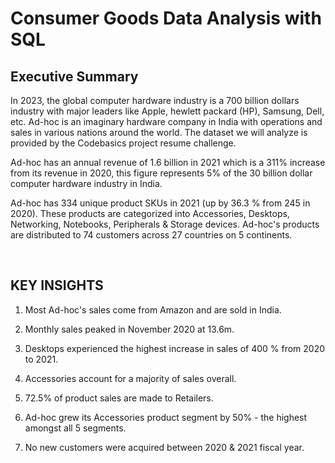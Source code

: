 # Consumer Goods Data Analysis with SQL

## Executive Summary
In 2023, the global computer hardware industry is a 700 billion dollars industry with major leaders like Apple, hewlett packard (HP), Samsung, Dell, etc. Ad-hoc is an imaginary hardware company in India with operations and sales in various nations around the world. The dataset we will analyze is provided by the Codebasics project resume challenge. 

Ad-hoc has an annual revenue of 1.6 billion in 2021 which is a 311% increase from its revenue in 2020, this figure represents 5% of the 30 billion dollar computer hardware industry in India.

Ad-hoc has 334 unique product SKUs in 2021 (up by 36.3 % from 245 in 2020). These products are categorized into Accessories, Desktops, Networking, Notebooks, Peripherals & Storage devices. Ad-hoc's products are distributed to 74 customers across 27 countries on 5 continents.

​

## KEY INSIGHTS

1. Most Ad-hoc's sales come from Amazon and are sold in India.

2. Monthly sales peaked in November 2020 at 13.6m. 

3. Desktops experienced the highest increase in sales of 400 % from 2020 to 2021.

4. Accessories account for a majority of sales overall.

5. 72.5% of product sales are made to Retailers.

6. Ad-hoc grew its Accessories product segment by 50% - the highest amongst all 5 segments.

7. No new customers were acquired between 2020 & 2021 fiscal year.

